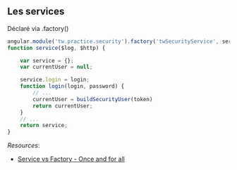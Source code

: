 ## Les services

Déclaré via .factory()

``` js
angular.module('tw.practice.security').factory('twSecurityService', service);
function service($log, $http) {

    var service = {};
    var currentUser = null;

    service.login = login;
    function login(login, password) {
        // ...
        currentUser = buildSecurityUser(token)
        return currentUser;
    }
    // ...
    return service;
}
``` 


*Resources*: 
* [Service vs Factory - Once and for all](http://blog.thoughtram.io/angular/2015/07/07/service-vs-factory-once-and-for-all.html)
